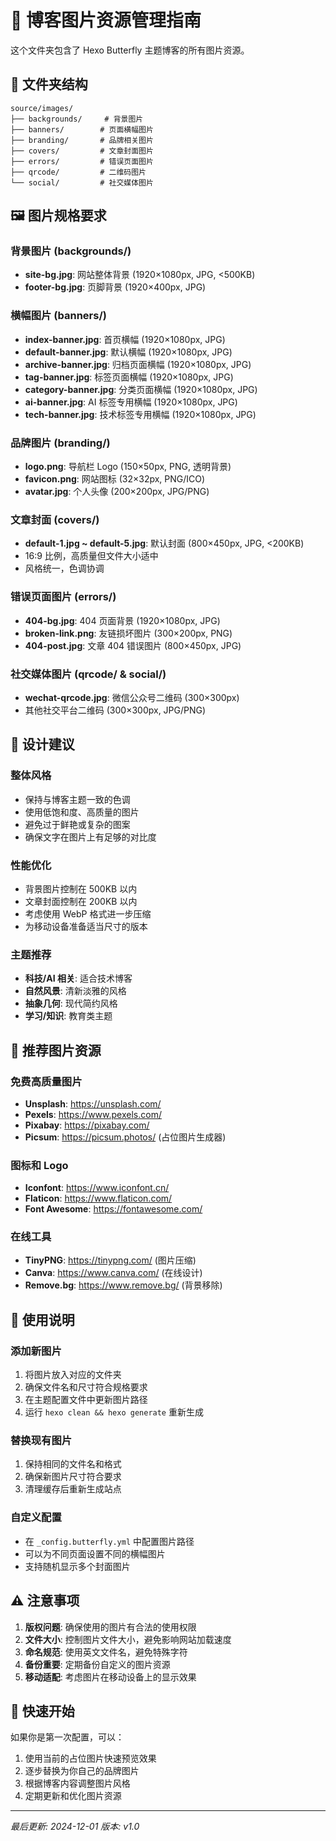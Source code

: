 # 🎨 博客图片资源管理指南

这个文件夹包含了 Hexo Butterfly 主题博客的所有图片资源。

## 📁 文件夹结构

```
source/images/
├── backgrounds/     # 背景图片
├── banners/        # 页面横幅图片
├── branding/       # 品牌相关图片
├── covers/         # 文章封面图片
├── errors/         # 错误页面图片
├── qrcode/         # 二维码图片
└── social/         # 社交媒体图片
```

## 🖼️ 图片规格要求

### 背景图片 (backgrounds/)
- **site-bg.jpg**: 网站整体背景 (1920×1080px, JPG, <500KB)
- **footer-bg.jpg**: 页脚背景 (1920×400px, JPG)

### 横幅图片 (banners/)
- **index-banner.jpg**: 首页横幅 (1920×1080px, JPG)
- **default-banner.jpg**: 默认横幅 (1920×1080px, JPG)
- **archive-banner.jpg**: 归档页面横幅 (1920×1080px, JPG)
- **tag-banner.jpg**: 标签页面横幅 (1920×1080px, JPG)
- **category-banner.jpg**: 分类页面横幅 (1920×1080px, JPG)
- **ai-banner.jpg**: AI 标签专用横幅 (1920×1080px, JPG)
- **tech-banner.jpg**: 技术标签专用横幅 (1920×1080px, JPG)

### 品牌图片 (branding/)
- **logo.png**: 导航栏 Logo (150×50px, PNG, 透明背景)
- **favicon.png**: 网站图标 (32×32px, PNG/ICO)
- **avatar.jpg**: 个人头像 (200×200px, JPG/PNG)

### 文章封面 (covers/)
- **default-1.jpg ~ default-5.jpg**: 默认封面 (800×450px, JPG, <200KB)
- 16:9 比例，高质量但文件大小适中
- 风格统一，色调协调

### 错误页面图片 (errors/)
- **404-bg.jpg**: 404 页面背景 (1920×1080px, JPG)
- **broken-link.png**: 友链损坏图片 (300×200px, PNG)
- **404-post.jpg**: 文章 404 错误图片 (800×450px, JPG)

### 社交媒体图片 (qrcode/ & social/)
- **wechat-qrcode.jpg**: 微信公众号二维码 (300×300px)
- 其他社交平台二维码 (300×300px, JPG/PNG)

## 🎯 设计建议

### 整体风格
- 保持与博客主题一致的色调
- 使用低饱和度、高质量的图片
- 避免过于鲜艳或复杂的图案
- 确保文字在图片上有足够的对比度

### 性能优化
- 背景图片控制在 500KB 以内
- 文章封面控制在 200KB 以内
- 考虑使用 WebP 格式进一步压缩
- 为移动设备准备适当尺寸的版本

### 主题推荐
- **科技/AI 相关**: 适合技术博客
- **自然风景**: 清新淡雅的风格
- **抽象几何**: 现代简约风格
- **学习/知识**: 教育类主题

## 🔗 推荐图片资源

### 免费高质量图片
- **Unsplash**: https://unsplash.com/
- **Pexels**: https://www.pexels.com/
- **Pixabay**: https://pixabay.com/
- **Picsum**: https://picsum.photos/ (占位图片生成器)

### 图标和 Logo
- **Iconfont**: https://www.iconfont.cn/
- **Flaticon**: https://www.flaticon.com/
- **Font Awesome**: https://fontawesome.com/

### 在线工具
- **TinyPNG**: https://tinypng.com/ (图片压缩)
- **Canva**: https://www.canva.com/ (在线设计)
- **Remove.bg**: https://www.remove.bg/ (背景移除)

## 📝 使用说明

### 添加新图片
1. 将图片放入对应的文件夹
2. 确保文件名和尺寸符合规格要求
3. 在主题配置文件中更新图片路径
4. 运行 `hexo clean && hexo generate` 重新生成

### 替换现有图片
1. 保持相同的文件名和格式
2. 确保新图片尺寸符合要求
3. 清理缓存后重新生成站点

### 自定义配置
- 在 `_config.butterfly.yml` 中配置图片路径
- 可以为不同页面设置不同的横幅图片
- 支持随机显示多个封面图片

## ⚠️ 注意事项

1. **版权问题**: 确保使用的图片有合法的使用权限
2. **文件大小**: 控制图片文件大小，避免影响网站加载速度
3. **命名规范**: 使用英文文件名，避免特殊字符
4. **备份重要**: 定期备份自定义的图片资源
5. **移动适配**: 考虑图片在移动设备上的显示效果

## 🚀 快速开始

如果你是第一次配置，可以：

1. 使用当前的占位图片快速预览效果
2. 逐步替换为你自己的品牌图片
3. 根据博客内容调整图片风格
4. 定期更新和优化图片资源

---

*最后更新: 2024-12-01*
*版本: v1.0*
